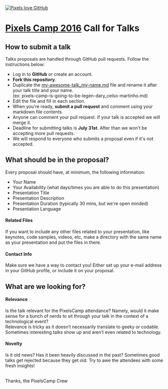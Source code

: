 [![Pixels love GitHub](https://pixels.camp/img/pixels_camp_loves_github.svg)](https://pixels.camp)


# [Pixels Camp 2016](https://pixels.camp) Call for Talks


## How to submit a talk

Talks proposals are handled through GitHub pull requests. Follow the instructions below:

* Log in to **GitHub** or create an account.
* **Fork this repository**.
* Duplicate the [my-awesome-talk_my-name.md](https://github.com/PixelsCamp/pixels_camp_2016_talks/blob/master/my-awesome-talk_my-name.md) file and rename it after your talk title and your name.  
(ex: pixels-camp-is-going-to-be-legen-dary_celso-martinho.md)
* Edit the file and fill in each section.
* When you're ready, **submit a pull request** and comment using your markdown file contents.
* Anyone can comment your pull request. If your talk is accepted we will merge it.
* Deadline for submitting talks is **July 31st**. After than we won't be accepting more pull requests.
* We will respond to everyone who submits a proposal even if it's not accepted.


## What should be in the proposal?

Every proposal should have, at minimum, the following information: 

* Your Name
* Your Availability (what days/times you are able to do this presentation)
* Presentation Title
* Presentation Description
* Presentation Duration (typically 30 mins, but we're open minded)
* Presentation Language


#### Related Files

If you want to include any other files related to your presentation, like keynotes, code samples, videos, etc, make a directory with the same name as your presentation and put the files in there.

#### Contact Info

Make sure we have a way to contact you! Either set up your e-mail address in your GitHub profile, or include it on your proposal.


## What are we looking for?

#### Relevance

Is the talk relevant for the PixelsCamp attendance? Namely, would it make sense for a bunch of nerds to sit through your talk in the context of a technological event?  
Relevance is tricky as it doesn’t necessarily translate to geeky or codable. Sometimes interesting talks show up and aren’t even related to technology.

#### Novelty

Is it old news? Has it been heavily discussed in the past? Sometimes good talks get rejected because they get old. Try to awe the attendees with some fresh insights!

<br>
Thanks, the PixelsCamp Crew